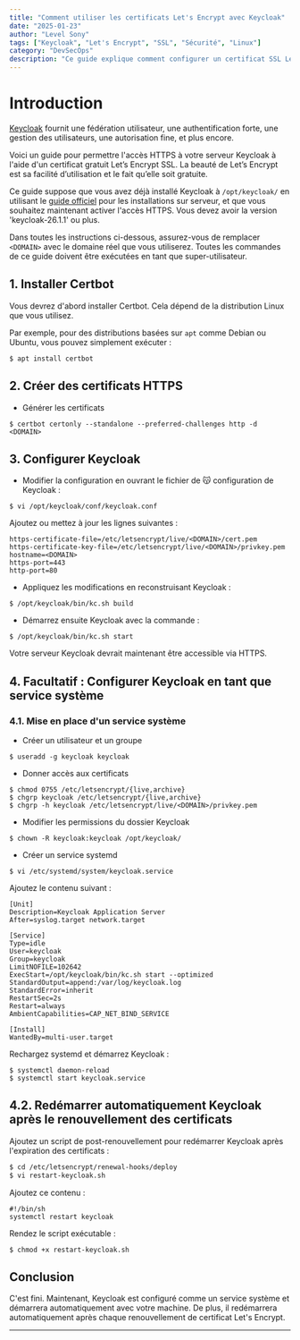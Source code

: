 ```yaml
---
title: "Comment utiliser les certificats Let's Encrypt avec Keycloak"
date: "2025-01-23"
author: "Level Sony"
tags: ["Keycloak", "Let's Encrypt", "SSL", "Sécurité", "Linux"]
category: "DevSecOps"
description: "Ce guide explique comment configurer un certificat SSL Let's Encrypt avec Keycloak pour activer HTTPS, afin de sécuriser l'accès à votre serveur."
---
```




# Introduction

[Keycloak](https://www.keycloak.org/) fournit une fédération utilisateur, une authentification forte, une gestion des utilisateurs, une autorisation fine, et plus encore.

Voici un guide pour permettre l'accès HTTPS à votre serveur Keycloak à l'aide d'un certificat gratuit Let’s Encrypt SSL. La beauté de Let’s Encrypt est sa facilité d’utilisation et le fait qu’elle soit gratuite.

Ce guide suppose que vous avez déjà installé Keycloak à `/opt/keycloak/` en utilisant le [guide officiel](https://www.keycloak.org/getting-started/getting-started-zip) pour les installations sur serveur, et que vous souhaitez maintenant activer l'accès HTTPS. Vous devez avoir la version 'keycloak-26.1.1' ou plus.

Dans toutes les instructions ci-dessous, assurez-vous de remplacer `<DOMAIN>` avec le domaine réel que vous utiliserez. Toutes les commandes de ce guide doivent être exécutées en tant que super-utilisateur.



## 1. Installer Certbot

Vous devrez d'abord installer Certbot. Cela dépend de la distribution Linux que vous utilisez.

Par exemple, pour des distributions basées sur `apt` comme Debian ou Ubuntu, vous pouvez simplement exécuter :

```shell
$ apt install certbot
```

## 2. Créer des certificats HTTPS

 
 - Générer les certificats

```shell
$ certbot certonly --standalone --preferred-challenges http -d <DOMAIN>

```

## 3. Configurer Keycloak 


-  Modifier la configuration en ouvrant le fichier de 😽 configuration de Keycloak :

```shell
$ vi /opt/keycloak/conf/keycloak.conf

```

Ajoutez ou mettez à jour les lignes suivantes :

```shell
https-certificate-file=/etc/letsencrypt/live/<DOMAIN>/cert.pem
https-certificate-key-file=/etc/letsencrypt/live/<DOMAIN>/privkey.pem
hostname=<DOMAIN>
https-port=443
http-port=80
```

- Appliquez les modifications en reconstruisant Keycloak :

```shell
$ /opt/keycloak/bin/kc.sh build

```

- Démarrez ensuite Keycloak avec la commande :

```shell
$ /opt/keycloak/bin/kc.sh start
```

Votre serveur Keycloak devrait maintenant être accessible via HTTPS.


## 4. Facultatif : Configurer Keycloak en tant que service système


### 4.1. Mise en place d'un service système


- Créer un utilisateur et un groupe

```shell
$ useradd -g keycloak keycloak
```

- Donner accès aux certificats

```shell
$ chmod 0755 /etc/letsencrypt/{live,archive}
$ chgrp keycloak /etc/letsencrypt/{live,archive}
$ chgrp -h keycloak /etc/letsencrypt/live/<DOMAIN>/privkey.pem
```

- Modifier les permissions du dossier Keycloak

```shell
$ chown -R keycloak:keycloak /opt/keycloak/
```

- Créer un service systemd

```shell
$ vi /etc/systemd/system/keycloak.service
```

Ajoutez le contenu suivant :

```shell
[Unit]
Description=Keycloak Application Server
After=syslog.target network.target

[Service]
Type=idle
User=keycloak
Group=keycloak
LimitNOFILE=102642
ExecStart=/opt/keycloak/bin/kc.sh start --optimized
StandardOutput=append:/var/log/keycloak.log
StandardError=inherit
RestartSec=2s
Restart=always
AmbientCapabilities=CAP_NET_BIND_SERVICE

[Install]
WantedBy=multi-user.target
```

Rechargez systemd et démarrez Keycloak :

```shell
$ systemctl daemon-reload
$ systemctl start keycloak.service
```

## 4.2. Redémarrer automatiquement Keycloak après le renouvellement des certificats

Ajoutez un script de post-renouvellement pour redémarrer Keycloak après l'expiration des certificats :

```Bash
$ cd /etc/letsencrypt/renewal-hooks/deploy
$ vi restart-keycloak.sh
```

Ajoutez ce contenu :

```shell
#!/bin/sh
systemctl restart keycloak
```

Rendez le script exécutable :

```shell
$ chmod +x restart-keycloak.sh
```

## Conclusion

C'est fini. Maintenant, Keycloak est configuré comme un service système et démarrera automatiquement avec votre machine. De plus, il redémarrera automatiquement après chaque renouvellement de certificat Let's Encrypt.

---

